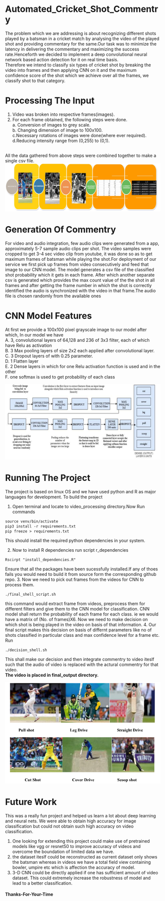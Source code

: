 # Automated_Cricket_Shot_Commentry
The problem which we are addressing is about recognizing different shots played by a
batsman in a cricket match by analysing the video of the played shot and providing
commentary for the same.Our task was to minimize the latency in delivering the commentary and maximizing the success rate.Henceforth we decided to implement a deep
convolutional neural network based action detection for it on real time basis.<br />
Therefore we intend to classify six types of cricket shot by breaking the video into
frames and then applying CNN on it and the maximum confidence score of the shot which we achieve over all the frames, we classify shot to that category.

# Processing The Input

1. Video was broken into respective frames(images).
2. For each frame obtained, the following steps were done.<br />
  a. Conversion of images to grey scale.<br />
  b. Changing dimension of image to 100x100.<br />
  c.Necessary rotations of images were done(where ever required).<br />
  d.Reducing intensity range from (0,255) to (0,1). <br /><br />

All the data gathered from above steps were combined together to make a single
csv file.
![alt text](https://github.com/Puneet-Jain-18/Cricket_Shot_Commentry/blob/master/finalOutputs/Preprocessing.png)

# Generation Of Commentry
For video and audio integration, few audio clips were generated from a app, approximately 5-7 sample audio clips per shot. The video samples were cropped to get 3-4 sec video clip from youtube, it was done so as to get maximum frames of batsman while playing the shot.For deployment of our service we first pick up frames from video consecutively and feed that image to our CNN model. The model generates a csv file of the classified shot probability which it gets in each frame. After which another separate csv is generated which provides the max count value of the the shot in all frames and after getting the frame number in which the shot is correctly identified the audio is synchronized with the video in that frame.The audio file is chosen randomly from the available ones

# CNN Model Features

At first we provide a 100x100 pixel grayscale image to our model after which, In our model we have<br />
A. 3, convolutional layers of 64,128 and 236 of 3x3 filter, each of which have Relu as activation<br />
B. 3 Max pooling layers of size 2x2 each applied after convolutional layer.<br />
C. 3 Dropout layers of with 0.25 parameter.<br />
D. 1 Flatten layer<br />
E. 2 Dense layers in which for one Relu activation function is used and in the other<br />
F. one softmax is used to get probability of each class<br />

![alt text](https://github.com/Puneet-Jain-18/Cricket_Shot_Commentry/blob/master/finalOutputs/CNN.png)

# Running The Project
The project is based on linux OS and we have used python and R as major languages for development.
To build the project 
1. Open terminal and locate to video_processing directory.Now Run commands
````
source venv/bin/activate
pip3 install -r requirements.txt
pip freeze > requirements.txt
````
This should install the required python dependencies in your system.

2. Now to install R dependencies run script r_dependencies
````
Rscirpt "install_dependencies.R"
````
Ensure that all the packages have been sucessfully installed.If any of thoes fails you would need to build it from source form the corresponding github repo.
3. Now we need to pick out frames from the videos for CNN to process them.
````
./final_shell_script.sh
````
this command would extract frame from videos, preprocess them for different filters and give them to the CNN model for classification. CNN model shall return the probability of each frame for each class. ie we would have a matrix of (No. of frames)X6. Now we need to make decision on which shot is being played in the video on basis of that information.
4. Our final script makes this decision on basis of differnt parameters like no of shots classified in particular class and max confidence level for a frame etc. Run
````
./decision_shell.sh
````
This shall make our decision and then integrate commentry to video iteslf such that the audio of video is replaced with the actural commentry for that video.<br/>
<b>The video is placed in final_output directory.</b><br />

![alt text](https://github.com/Puneet-Jain-18/Cricket_Shot_Commentry/blob/master/finalOutputs/sample_output.png)
# Future Work
This was a really fun project and helped us learn a lot about deep learning and neural nets. We were able to obtain high accuracy for image classification but could not obtain such high accuracy on video classification.
1. One looking for extending this project could make use of pretrained models like vgg or resnet50 to improve accuracy of videos and overcome the boundation of limited data we have.
2. the dataset iteslf could be reconstructed as current dataset only shows the batsman whereas in videos we have a total field view containing bowler, umpire etc which is affection the accuracy of model.
3. 3-D CNN could be directly applied if one has sufficient amount of video dataset. This could extremely increase the robustness of model and lead to a better classification.
<h4>Thanks-For-Your-Time</h4>
